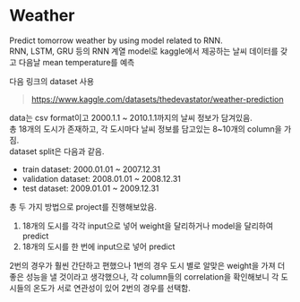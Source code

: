 # Weather

Predict tomorrow weather by using model related to RNN.   
RNN, LSTM, GRU 등의 RNN 계열 model로 kaggle에서 제공하는 날씨 데이터를 갖고 다음날 mean temperature를 예측  











다음 링크의 dataset 사용   
> https://www.kaggle.com/datasets/thedevastator/weather-prediction   
   
   
   
   
data는 csv format이고 2000.1.1 ~ 2010.1.1까지의 날씨 정보가 담겨있음.   
총 18개의 도시가 존재하고, 각 도시마다 날씨 정보를 담고있는 8~10개의 column을 가짐.   
dataset split은 다음과 같음.   
- train dataset: 2000.01.01 ~ 2007.12.31   
- validation dataset: 2008.01.01 ~ 2008.12.31   
- test dataset: 2009.01.01 ~ 2009.12.31   
   
   
   
   
총 두 가지 방법으로 project를 진행해보았음.   
1. 18개의 도시를 각각 input으로 넣어 weight을 달리하거나 model을 달리하여 predict   
2. 18개의 도시를 한 번에 input으로 넣어 predict   
   
   
   
   
2번의 경우가 훨씬 간단하고 편했으나 1번의 경우 도시 별로 알맞은 weight을 가져 더 좋은 성능을 낼 것이라고 생각했으나, 각 column들의 correlation을 확인해보니 각 도시들의 온도가 서로 연관성이 있어 2번의 경우를 선택함.   
